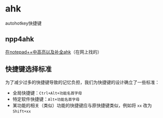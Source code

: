 # ahk

autohotkey快捷键

## npp4ahk

[在notepad++中高亮以及补全ahk](https://www.autohotkey.com/boards/viewtopic.php?t=50)（在网上找的）

## 快捷键选择标准

为了减少过多的快捷键导致的记忆负担，我们为快捷键的设计确立了一些标准：

- 全局快捷键：`Ctrl+Alt+功能名首字母` 
- 特定软件快捷键：`Alt+功能名首字母`
- 某功能的相关（类似）功能的快捷键应与原快捷键类似，例如将 `xx` 改为 `Shift+xx`  